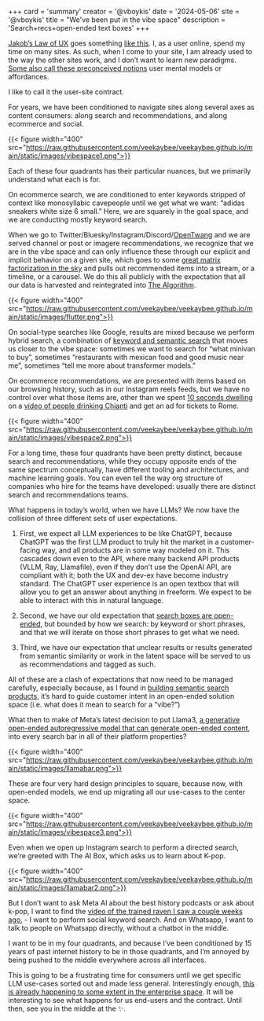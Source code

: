 
+++
card = 'summary'
creator = '@vboykis'
date = '2024-05-06'
site = '@vboykis'
title = "We've been put in the vibe space"
description = 'Search+recs+open-ended text boxes'
+++

[Jakob’s Law of UX](https://twitter.com/corychainsman/status/1786574177333334431) goes something [like this](https://lawsofux.com/jakobs-law/).  I, as a user online, spend my time on many sites. As such, when I come to your site, I am already used to the way the other sites work, and I don’t want to learn new paradigms. [Some also call these preconceived notions](https://twitter.com/vboykis/status/1786557956617601486) user mental models or affordances. 

I like to call it the user-site contract. 

For years, we have been conditioned to navigate sites along several axes as content consumers: along search and recommendations, and along ecommerce and social. 

{{< figure  width="400" src="https://raw.githubusercontent.com/veekaybee/veekaybee.github.io/main/static/images/vibespace1.png">}}

Each of these four quadrants has their particular nuances, but we primarily understand what each is for. 

On ecommerce search, we are conditioned to enter keywords stripped of context like monosyllabic cavepeople until we get what we want: “adidas sneakers white size 6 small.”  Here, we are squarely in the goal space, and we are conducting mostly keyword search. 

When we go to Twitter/Bluesky/Instagram/Discord/[OpenTwang](https://twitter.com/ThatSamWinkler/status/1591990980387147777) and we are served channel or post or imagere recommendations, we recognize that we are in the vibe space and can only influence these through our explicit and implicit behavior on a given site,  which goes to some [great matrix factorization in the sky](https://vickiboykis.com/what_are_embeddings/) and pulls out recommended items into a stream, or a timeline, or a carousel. We do this all publicly with the expectation that all our data is harvested and reintegrated into [The Algorithm](https://github.com/igorbrigadir/awesome-twitter-algo). 

{{< figure  width="400" src="https://raw.githubusercontent.com/veekaybee/veekaybee.github.io/main/static/images/flutter.png">}}

On social-type searches like Google, results are mixed because we perform hybrid search, a combination of [keyword and semantic search](https://opensearch.org/blog/semantic-search-solutions/) that moves us closer to the vibe space: sometimes we want to search for “what minivan to buy”, sometimes “restaurants with mexican food and good music near me”, sometimes “tell me more about transformer models.”

On ecommerce recommendations, we are presented with items based on our browsing history, such as in our Instagram reels feeds, but we have no control over what those items are, other than we spent [10 seconds dwelling](https://en.wikipedia.org/wiki/Dwell_time) on a [video of people drinking Chianti](https://creators.instagram.com/blog/instagram-recommendations-eligibility-tips-creators?locale=en_US) and get an ad for tickets to Rome. 

{{< figure  width="400" src="https://raw.githubusercontent.com/veekaybee/veekaybee.github.io/main/static/images/vibespace2.png">}}

For a long time,  these four quadrants have been pretty distinct, because search and recommendations, while they occupy opposite ends of the same spectrum conceptually, have different tooling and architectures, and machine learning goals. You can even tell the way org structure of companies who hire for the teams have developed: usually there are distinct search and recommendations teams. 

What happens in today’s world, when we have LLMs? We now have the collision of three different sets of user expectations. 

1. First, we expect all LLM experiences to be like ChatGPT, because ChatGPT was the first LLM product to truly hit the market in a customer-facing way, and all products are in some way modeled on it. This cascades down even to the API, where many backend API products (VLLM, Ray, Llamafile), even if they don’t use the OpenAI API, are compliant with it; both the UX and dev-ex have become industry standard.  The ChatGPT user experience is an open textbox that will allow you to get an answer about anything in freeform. We expect to be able to interact with this in natural language. 

2. Second, we have our old expectation that [search boxes are open-ended](https://vickiboykis.com/2024/04/25/how-i-search-in-2024/), but bounded by how we search: by keyword or short phrases, and that we will iterate on those short phrases to get what we need.

3.  Third, we have our expectation that unclear results or results generated from semantic similarity or work in the latent space will be served to us as recommendations and tagged as such. 

All of these are a clash of expectations that now need to be managed carefully, especially because, as I found in [building semantic search products](https://vickiboykis.com/2024/01/05/retro-on-viberary/), it’s hard to guide customer intent in an open-ended solution space (i.e. what does it mean to search for a “vibe?”)

What then to make of Meta’s latest decision to put Llama3, [a generative open-ended autoregressive model that can generate open-ended content](https://about.fb.com/news/2024/04/meta-ai-assistant-built-with-llama-3/), into every search bar in all of their platform properties? 

{{< figure  width="400" src="https://raw.githubusercontent.com/veekaybee/veekaybee.github.io/main/static/images/llamabar.png">}}

These are four very hard design principles to square, because now, with open-ended models, we end up migrating all our use-cases to the center space. 

{{< figure  width="400" src="https://raw.githubusercontent.com/veekaybee/veekaybee.github.io/main/static/images/vibespace3.png">}}


Even when we open up Instagram search to perform a directed search, we’re greeted with The AI Box, which asks us to learn about K-pop.

{{< figure  width="400" src="https://raw.githubusercontent.com/veekaybee/veekaybee.github.io/main/static/images/llamabar2.png">}}

 But I don’t want to ask Meta AI about the best history podcasts or ask about k-pop, I want to find the [video of the trained raven I saw a couple weeks ago.](https://www.youtube.com/watch?v=JBMLHFSZlEg) - I want to perform social keyword search. And on Whatsapp,  I want to talk to people on Whatsapp directly, without a chatbot in the middle. 
 
 I want to be in my four quadrants, and because I’ve been conditioned by 15 years of past internet history to be in those quadrants, and I’m annoyed by being pushed to the middle everywhere across all interfaces.  

This is going to be a frustrating time for consumers until we get specific LLM use-cases sorted out and made less general. Interestingly enough, [this is already happening to some extent in the enterprise space](https://www.wired.com/story/unsexy-future-generative-ai-enterprise-apps/). It will be interesting to see what happens for us end-users and the contract. Until then, see you in the middle at the ✨.